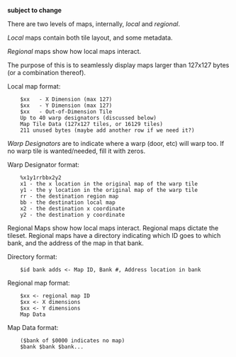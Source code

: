 **subject to change**

There are two levels of maps, internally, *local* and *regional*.

*Local* maps contain both tile layout, and some metadata.

*Regional* maps show how local maps interact.

The purpose of this is to seamlessly display maps larger than 127x127 bytes (or a combination thereof).

Local map format:
```
    $xx   - X Dimension (max 127)
    $xx   - Y Dimension (max 127)
    $xx   - Out-of-Dimension Tile
    Up to 40 warp designators (discussed below)
    Map Tile Data (127x127 tiles, or 16129 tiles)
    211 unused bytes (maybe add another row if we need it?)
```

*Warp Designators* are to indicate where a warp (door, etc) will warp too. If no warp tile is wanted/needed, fill it with zeros.

Warp Designator format:
```
    %x1y1rrbbx2y2
    x1 - the x location in the original map of the warp tile
    y1 - the y location in the original map of the warp tile
    rr - the destination region map
    bb - the destination local map
    x2 - the destination x coordinate
    y2 - the destination y coordinate
```

Regional Maps show how local maps interact. Regional maps dictate the tileset. Regional maps have a directory indicating which ID goes to which bank, and the address of the map in that bank.

Directory format:
```
    $id bank adds <- Map ID, Bank #, Address location in bank
```

Regional map format:
```
    $xx <- regional map ID
    $xx <- X dimensions
    $xx <- Y dimensions
    Map Data
```

Map Data format:
```
    ($bank of $0000 indicates no map)
    $bank $bank $bank...
```